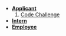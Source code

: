 - [__Applicant__](applicant/)
  1. [Code Challenge](applicant/challenge.md)
- [__Intern__](internship/)
- [__Employee__](employee/)